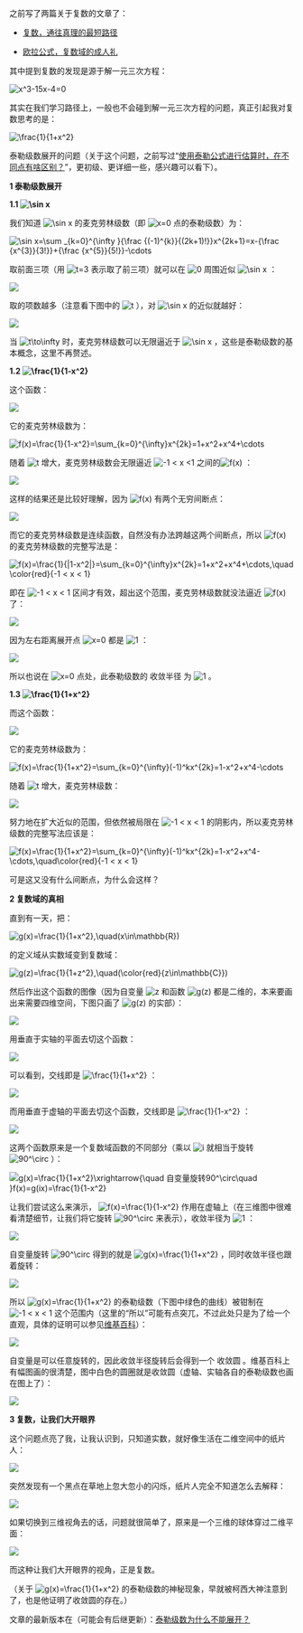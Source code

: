 之前写了两篇关于复数的文章了：

- [复数，通往真理的最短路径](https://www.matongxue.com/madocs/1709.html)

- [欧拉公式，复数域的成人礼](https://www.matongxue.com/madocs/2066.html)

其中提到复数的发现是源于解一元三次方程：

![x^3-15x-4=0](https://www.zhihu.com/equation?tex=x%5E3-15x-4%3D0)

其实在我们学习路径上，一般也不会碰到解一元三次方程的问题，真正引起我对复数思考的是：

![\frac{1}{1+x^2}](https://www.zhihu.com/equation?tex=%5Cfrac%7B1%7D%7B1%2Bx%5E2%7D)

泰勒级数展开的问题（关于这个问题，之前写过“[使用泰勒公式进行估算时，在不同点有啥区别？](https://www.matongxue.com/madocs/206.html)”，更初级、更详细一些，感兴趣可以看下）。

**1 泰勒级数展开**

**1.1 ![\sin x](https://www.zhihu.com/equation?tex=%5Csin%20x)**

我们知道 ![\sin x](https://www.zhihu.com/equation?tex=%5Csin%20x) 的麦克劳林级数（即 ![x=0](https://www.zhihu.com/equation?tex=x%3D0) 点的泰勒级数）为：

![\sin x=\sum _{k=0}^{\infty }{\frac {(-1)^{k}}{(2k+1)!}}x^{2k+1}=x-{\frac {x^{3}}{3!}}+{\frac {x^{5}}{5!}}-\cdots](https://www.zhihu.com/equation?tex=%5Csin%20x%3D%5Csum%20_%7Bk%3D0%7D%5E%7B%5Cinfty%20%7D%7B%5Cfrac%20%7B%28-1%29%5E%7Bk%7D%7D%7B%282k%2B1%29!%7D%7Dx%5E%7B2k%2B1%7D%3Dx-%7B%5Cfrac%20%7Bx%5E%7B3%7D%7D%7B3!%7D%7D%2B%7B%5Cfrac%20%7Bx%5E%7B5%7D%7D%7B5!%7D%7D-%5Ccdots)

取前面三项（用 ![t=3](https://www.zhihu.com/equation?tex=t%3D3) 表示取了前三项）就可以在 ![0](https://www.zhihu.com/equation?tex=0) 周围近似 ![\sin x](https://www.zhihu.com/equation?tex=%5Csin%20x) ：

![](https://img-blog.csdnimg.cn/20190103145003136.png?x-oss-process=image/watermark,type_ZmFuZ3poZW5naGVpdGk,shadow_10,text_aHR0cHM6Ly9ibG9nLmNzZG4ubmV0L2NjbnRfMjAxMg==,size_16,color_FFFFFF,t_70)

取的项数越多（注意看下图中的 ![t](https://www.zhihu.com/equation?tex=t) ），对 ![\sin x](https://www.zhihu.com/equation?tex=%5Csin%20x) 的近似就越好：

![](https://img-blog.csdnimg.cn/20190103145008826.gif)

当 ![t\to\infty](https://www.zhihu.com/equation?tex=t%5Cto%5Cinfty) 时，麦克劳林级数可以无限逼近于 ![\sin x](https://www.zhihu.com/equation?tex=%5Csin%20x) ，这些是泰勒级数的基本概念，这里不再赘述。

**1.2 ![\frac{1}{1-x^2}](https://www.zhihu.com/equation?tex=%5Cfrac%7B1%7D%7B1-x%5E2%7D)**

这个函数：

![](https://img-blog.csdnimg.cn/2019010314500391.png?x-oss-process=image/watermark,type_ZmFuZ3poZW5naGVpdGk,shadow_10,text_aHR0cHM6Ly9ibG9nLmNzZG4ubmV0L2NjbnRfMjAxMg==,size_16,color_FFFFFF,t_70)

它的麦克劳林级数为：

![f(x)=\frac{1}{1-x^2}=\sum_{k=0}^{\infty}x^{2k}=1+x^2+x^4+\cdots](https://www.zhihu.com/equation?tex=f%28x%29%3D%5Cfrac%7B1%7D%7B1-x%5E2%7D%3D%5Csum_%7Bk%3D0%7D%5E%7B%5Cinfty%7Dx%5E%7B2k%7D%3D1%2Bx%5E2%2Bx%5E4%2B%5Ccdots)

随着 ![t](https://www.zhihu.com/equation?tex=t) 增大，麦克劳林级数会无限逼近 ![-1 < x <1](https://www.zhihu.com/equation?tex=-1%20%3C%20x%20%3C1) 之间的![f(x)](https://www.zhihu.com/equation?tex=f%28x%29) ：

![](https://img-blog.csdnimg.cn/20190103145007200.gif)

这样的结果还是比较好理解，因为 ![f(x)](https://www.zhihu.com/equation?tex=f%28x%29) 有两个无穷间断点：

![](https://img-blog.csdnimg.cn/20190103145003101.png?x-oss-process=image/watermark,type_ZmFuZ3poZW5naGVpdGk,shadow_10,text_aHR0cHM6Ly9ibG9nLmNzZG4ubmV0L2NjbnRfMjAxMg==,size_16,color_FFFFFF,t_70)

而它的麦克劳林级数是连续函数，自然没有办法跨越这两个间断点，所以 ![f(x)](https://www.zhihu.com/equation?tex=f%28x%29) 的麦克劳林级数的完整写法是：

![f(x)=\frac{1}{|1-x^2|}=\sum_{k=0}^{\infty}x^{2k}=1+x^2+x^4+\cdots,\quad \color{red}{-1 < x < 1}](https://www.zhihu.com/equation?tex=f%28x%29%3D%5Cfrac%7B1%7D%7B%7C1-x%5E2%7C%7D%3D%5Csum_%7Bk%3D0%7D%5E%7B%5Cinfty%7Dx%5E%7B2k%7D%3D1%2Bx%5E2%2Bx%5E4%2B%5Ccdots%2C%5Cquad%20%5Ccolor%7Bred%7D%7B-1%20%3C%20x%20%3C%201%7D)

即在 ![-1 < x < 1](https://www.zhihu.com/equation?tex=-1%20%3C%20x%20%3C%201) 区间才有效，超出这个范围，麦克劳林级数就没法逼近 ![f(x)](https://www.zhihu.com/equation?tex=f%28x%29) 了：

![](https://img-blog.csdnimg.cn/20190103145003103.png?x-oss-process=image/watermark,type_ZmFuZ3poZW5naGVpdGk,shadow_10,text_aHR0cHM6Ly9ibG9nLmNzZG4ubmV0L2NjbnRfMjAxMg==,size_16,color_FFFFFF,t_70)

因为左右距离展开点 ![x=0](https://www.zhihu.com/equation?tex=x%3D0) 都是 ![1](https://www.zhihu.com/equation?tex=1) ：

![](https://img-blog.csdnimg.cn/20190103145003104.png?x-oss-process=image/watermark,type_ZmFuZ3poZW5naGVpdGk,shadow_10,text_aHR0cHM6Ly9ibG9nLmNzZG4ubmV0L2NjbnRfMjAxMg==,size_16,color_FFFFFF,t_70)

所以也说在 ![x=0](https://www.zhihu.com/equation?tex=x%3D0) 点处，此泰勒级数的 收敛半径 为 ![1](https://www.zhihu.com/equation?tex=1) 。

**1.3 ![\frac{1}{1+x^2}](https://www.zhihu.com/equation?tex=%5Cfrac%7B1%7D%7B1%2Bx%5E2%7D)**

而这个函数：

![](https://img-blog.csdnimg.cn/2019010314500381.png?x-oss-process=image/watermark,type_ZmFuZ3poZW5naGVpdGk,shadow_10,text_aHR0cHM6Ly9ibG9nLmNzZG4ubmV0L2NjbnRfMjAxMg==,size_16,color_FFFFFF,t_70)

它的麦克劳林级数为：

![f(x)=\frac{1}{1+x^2}=\sum_{k=0}^{\infty}(-1)^kx^{2k}=1-x^2+x^4-\cdots](https://www.zhihu.com/equation?tex=f%28x%29%3D%5Cfrac%7B1%7D%7B1%2Bx%5E2%7D%3D%5Csum_%7Bk%3D0%7D%5E%7B%5Cinfty%7D%28-1%29%5Ekx%5E%7B2k%7D%3D1-x%5E2%2Bx%5E4-%5Ccdots)

随着 ![t](https://www.zhihu.com/equation?tex=t) 增大，麦克劳林级数：

![](https://img-blog.csdnimg.cn/2019010314500990.gif)

努力地在扩大近似的范围，但依然被局限在 ![-1 < x < 1](https://www.zhihu.com/equation?tex=-1%20%3C%20x%20%3C%201) 的阴影内，所以麦克劳林级数的完整写法应该是：

![f(x)=\frac{1}{1+x^2}=\sum_{k=0}^{\infty}(-1)^kx^{2k}=1-x^2+x^4-\cdots,\quad\color{red}{-1 < x < 1}](https://www.zhihu.com/equation?tex=f%28x%29%3D%5Cfrac%7B1%7D%7B1%2Bx%5E2%7D%3D%5Csum_%7Bk%3D0%7D%5E%7B%5Cinfty%7D%28-1%29%5Ekx%5E%7B2k%7D%3D1-x%5E2%2Bx%5E4-%5Ccdots%2C%5Cquad%5Ccolor%7Bred%7D%7B-1%20%3C%20x%20%3C%201%7D)

可是这又没有什么间断点，为什么会这样？

**2 复数域的真相**

直到有一天，把：

![g(x)=\frac{1}{1+x^2},\quad(x\in\mathbb{R})](https://www.zhihu.com/equation?tex=g%28x%29%3D%5Cfrac%7B1%7D%7B1%2Bx%5E2%7D%2C%5Cquad%28x%5Cin%5Cmathbb%7BR%7D%29)

的定义域从实数域变到复数域：

![g(z)=\frac{1}{1+z^2},\quad(\color{red}{z\in\mathbb{C}})](https://www.zhihu.com/equation?tex=g%28z%29%3D%5Cfrac%7B1%7D%7B1%2Bz%5E2%7D%2C%5Cquad%28%5Ccolor%7Bred%7D%7Bz%5Cin%5Cmathbb%7BC%7D%7D%29)

然后作出这个函数的图像（因为自变量 ![z](https://www.zhihu.com/equation?tex=z) 和函数 ![g(z)](https://www.zhihu.com/equation?tex=g%28z%29) 都是二维的，本来要画出来需要四维空间，下图只画了 ![g(z)](https://www.zhihu.com/equation?tex=g%28z%29) 的实部）：

![](https://img-blog.csdnimg.cn/20190103145012504.gif)

用垂直于实轴的平面去切这个函数：

![](https://img-blog.csdnimg.cn/201901031450085.png?x-oss-process=image/watermark,type_ZmFuZ3poZW5naGVpdGk,shadow_10,text_aHR0cHM6Ly9ibG9nLmNzZG4ubmV0L2NjbnRfMjAxMg==,size_16,color_FFFFFF,t_70)

可以看到，交线即是 ![\frac{1}{1+x^2}](https://www.zhihu.com/equation?tex=%5Cfrac%7B1%7D%7B1%2Bx%5E2%7D) ：

![](https://img-blog.csdnimg.cn/20190103152559485.png?x-oss-process=image/watermark,type_ZmFuZ3poZW5naGVpdGk,shadow_10,text_aHR0cHM6Ly9ibG9nLmNzZG4ubmV0L2NjbnRfMjAxMg==,size_16,color_FFFFFF,t_70)

而用垂直于虚轴的平面去切这个函数，交线即是 ![\frac{1}{1-x^2}](https://www.zhihu.com/equation?tex=%5Cfrac%7B1%7D%7B1-x%5E2%7D) ：

![](https://img-blog.csdnimg.cn/20190103152623668.png?x-oss-process=image/watermark,type_ZmFuZ3poZW5naGVpdGk,shadow_10,text_aHR0cHM6Ly9ibG9nLmNzZG4ubmV0L2NjbnRfMjAxMg==,size_16,color_FFFFFF,t_70)

这两个函数原来是一个复数域函数的不同部分（乘以 ![i](https://www.zhihu.com/equation?tex=i) 就相当于旋转 ![90^\circ](https://www.zhihu.com/equation?tex=90%5E%5Ccirc) ）：

![g(x)=\frac{1}{1+x^2}\xrightarrow{\quad 自变量旋转90^\circ\quad }f(x)=g(ix)=\frac{1}{1-x^2}](https://www.zhihu.com/equation?tex=g%28x%29%3D%5Cfrac%7B1%7D%7B1%2Bx%5E2%7D%5Cxrightarrow%7B%5Cquad%20%E8%87%AA%E5%8F%98%E9%87%8F%E6%97%8B%E8%BD%AC90%5E%5Ccirc%5Cquad%20%7Df%28x%29%3Dg%28ix%29%3D%5Cfrac%7B1%7D%7B1-x%5E2%7D)

让我们尝试这么来演示， ![f(x)=\frac{1}{1-x^2}](https://www.zhihu.com/equation?tex=f%28x%29%3D%5Cfrac%7B1%7D%7B1-x%5E2%7D) 作用在虚轴上（在三维图中很难看清楚细节，让我们将它旋转 ![90^\circ](https://www.zhihu.com/equation?tex=90%5E%5Ccirc) 来表示），收敛半径为 ![1](https://www.zhihu.com/equation?tex=1) ：

![](https://img-blog.csdnimg.cn/20190103145003463.gif)

自变量旋转 ![90^\circ](https://www.zhihu.com/equation?tex=90%5E%5Ccirc) 得到的就是 ![g(x)=\frac{1}{1+x^2}](https://www.zhihu.com/equation?tex=g%28x%29%3D%5Cfrac%7B1%7D%7B1%2Bx%5E2%7D) ，同时收敛半径也跟着旋转：

![](https://img-blog.csdnimg.cn/20190103145007251.gif)

所以 ![g(x)=\frac{1}{1+x^2}](https://www.zhihu.com/equation?tex=g%28x%29%3D%5Cfrac%7B1%7D%7B1%2Bx%5E2%7D) 的泰勒级数（下图中绿色的曲线）被钳制在 ![-1 < x < 1](https://www.zhihu.com/equation?tex=-1%20%3C%20x%20%3C%201) 这个范围内（这里的“所以”可能有点突兀，不过此处只是为了给一个直观，具体的证明可以参见[维基百科](https://en.wikipedia.org/wiki/Analyticity_of_holomorphic_functions)）：

![](https://img-blog.csdnimg.cn/20190103152648564.png?x-oss-process=image/watermark,type_ZmFuZ3poZW5naGVpdGk,shadow_10,text_aHR0cHM6Ly9ibG9nLmNzZG4ubmV0L2NjbnRfMjAxMg==,size_16,color_FFFFFF,t_70)

自变量是可以任意旋转的，因此收敛半径旋转后会得到一个 收敛圆 。维基百科上有幅图画的很清楚，图中白色的圆圈就是收敛圆（虚轴、实轴各自的泰勒级数也画在图上了）：

![](https://img-blog.csdnimg.cn/20190103145010704.png?x-oss-process=image/watermark,type_ZmFuZ3poZW5naGVpdGk,shadow_10,text_aHR0cHM6Ly9ibG9nLmNzZG4ubmV0L2NjbnRfMjAxMg==,size_16,color_FFFFFF,t_70)

**3 复数，让我们大开眼界**

这个问题点亮了我，让我认识到，只知道实数，就好像生活在二维空间中的纸片人：

![](https://img-blog.csdnimg.cn/20190103145011640.gif)

突然发现有一个黑点在草地上忽大忽小的闪烁，纸片人完全不知道怎么去解释：

![](https://img-blog.csdnimg.cn/20190103145012155.gif)

如果切换到三维视角去的话，问题就很简单了，原来是一个三维的球体穿过二维平面：

![](https://img-blog.csdnimg.cn/20190103145011803.gif)

而这种让我们大开眼界的视角，正是复数。

（关于 ![g(x)=\frac{1}{1+x^2}](https://www.zhihu.com/equation?tex=g%28x%29%3D%5Cfrac%7B1%7D%7B1%2Bx%5E2%7D) 的泰勒级数的神秘现象，早就被柯西大神注意到了，也是他证明了收敛圆的存在。）

文章的最新版本在（可能会有后继更新）：[泰勒级数为什么不能展开？](https://www.matongxue.com/madocs/2094.html)
